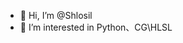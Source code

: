 - 👋 Hi, I’m @Shlosil
- 👀 I’m interested in Python、CG\HLSL

<!---
Shlosil/Shlosil is a ✨ special ✨ repository because its `README.md` (this file) appears on your GitHub profile.
You can click the Preview link to take a look at your changes.
--->
